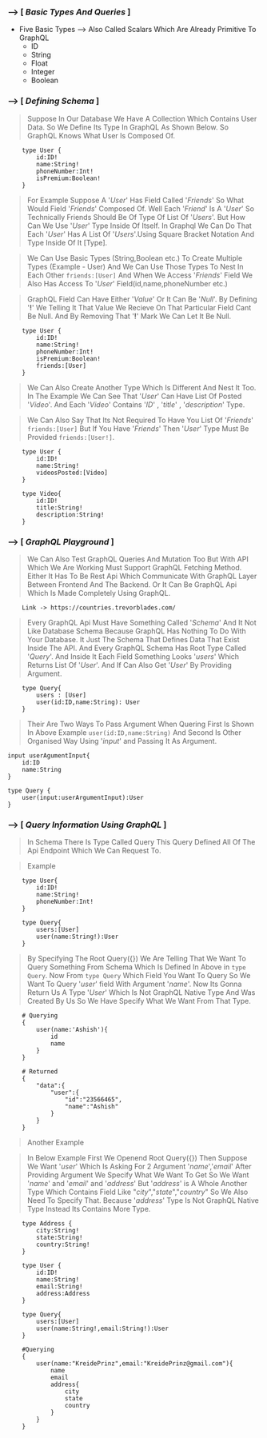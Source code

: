 ### --> [ _Basic Types And Queries_ ]

- Five Basic Types --> Also Called Scalars Which Are Already Primitive To GraphQL
  - ID
  - String
  - Float
  - Integer
  - Boolean

### --> [ _Defining Schema_ ]

> Suppose In Our Database We Have A Collection Which Contains User Data. So We Define Its Type In GraphQL As Shown Below. So GraphQL Knows What User Is Composed Of.

```
    type User {
        id:ID!
        name:String!
        phoneNumber:Int!
        isPremium:Boolean!
    }
```

> For Example Suppose A '_User_' Has Field Called '_Friends_' So What Would Field '_Friends_' Composed Of. Well Each '_Friend_' Is A '_User_' So Technically Friends Should Be Of Type Of List Of '_Users_'. But How Can We Use '_User_' Type Inside Of Itself. In Graphql We Can Do That Each '_User_' Has A List Of '_Users_'.Using Square Bracket Notation And Type Inside Of It [Type].

> We Can Use Basic Types (String,Boolean etc.) To Create Multiple Types (Example - User) And We Can Use Those Types To Nest In Each Other `friends:[User]` And When We Access '_Friends_' Field We Also Has Access To '_User_' Field(id,name,phoneNumber etc.)

> GraphQL Field Can Have Either '_Value_' Or It Can Be '_Null_'. By Defining '**!**' We Telling It That Value We Recieve On That Particular Field Cant Be Null. And By Removing That '**!**' Mark We Can Let It Be Null.

```
    type User {
        id:ID!
        name:String!
        phoneNumber:Int!
        isPremium:Boolean!
        friends:[User]
    }
```

> We Can Also Create Another Type Which Is Different And Nest It Too. In The Example We Can See That '_User_' Can Have List Of Posted '_Video_'. And Each '_Video_' Contains '_ID_' , '_title_' , '_description_' Type.

> We Can Also Say That Its Not Required To Have You List Of '_Friends_' `friends:[User]` But If You Have '_Friends_' Then '_User_' Type Must Be Provided `friends:[User!]`.

```
    type User {
        id:ID!
        name:String!
        videosPosted:[Video]
    }

    type Video{
        id:ID!
        title:String!
        description:String!
    }
```

### --> [ _GraphQL Playground_ ]

> We Can Also Test GraphQL Queries And Mutation Too But With API Which We Are Working Must Support GraphQL Fetching Method. Either It Has To Be Rest Api Which Communicate With GraphQL Layer Between Frontend And The Backend. Or It Can Be GraphQL Api Which Is Made Completely Using GraphQL.

        Link -> https://countries.trevorblades.com/

> Every GraphQL Api Must Have Something Called '_Schema_' And It Not Like Database Schema Because GraphQL Has Nothing To Do With Your Database. It Just The Schema That Defines Data That Exist Inside The API. And Every GraphQL Schema Has Root Type Called '_Query_'. And Inside It Each Field Something Looks '_users_' Which Returns List Of '_User_'. And If Can Also Get '_User_' By Providing Argument.

```
    type Query{
        users : [User]
        user(id:ID,name:String): User
    }
```

> Their Are Two Ways To Pass Argument When Quering First Is Shown In Above Example `user(id:ID,name:String)` And Second Is Other Organised Way Using '_input_' and Passing It As Argument.

```
input userAgumentInput{
    id:ID
    name:String
}

type Query {
    user(input:userArgumentInput):User
}
```

### --> [ _Query Information Using GraphQL_ ]

> In Schema There Is Type Called Query This Query Defined All Of The Api Endpoint Which We Can Request To.

> Example

```
    type User{
        id:ID!
        name:String!
        phoneNumber:Int!
    }

    type Query{
        users:[User]
        user(name:String!):User
    }
```

> By Specifying The Root Query({}) We Are Telling That We Want To Query Something From Schema Which Is Defined In Above in `type Query`. Now From `type Query` Which Field You Want To Query So We Want To Query '_user_' field With Argument '_name_'. Now Its Gonna Return Us A Type '_User_' Which Is Not GraphQL Native Type And Was Created By Us So We Have Specify What We Want From That Type.

```
    # Querying
    {
        user(name:'Ashish'){
            id
            name
        }
    }

    # Returned
    {
        "data":{
            "user":{
                "id":"23566465",
                "name":"Ashish"
            }
        }
    }
```

> Another Example

> In Below Example First We Openend Root Query({}) Then Suppose We Want '_user_' Which Is Asking For 2 Argument '_name_','_email_' After Providing Argument We Specify What We Want To Get So We Want '_name_' and '_email_' and '_address_' But '_address_' is A Whole Another Type Which Contains Field Like "_city_","_state_","_country_" So We Also Need To Specify That. Because '_address_' Type Is Not GraphQL Native Type Instead Its Contains More Type.

```
    type Address {
        city:String!
        state:String!
        country:String!
    }

    type User {
        id:ID!
        name:String!
        email:String!
        address:Address
    }

    type Query{
        users:[User]
        user(name:String!,email:String!):User
    }

    #Querying
    {
        user(name:"KreidePrinz",email:"KreidePrinz@gmail.com"){
            name
            email
            address{
                city
                state
                country
            }
        }
    }
```
